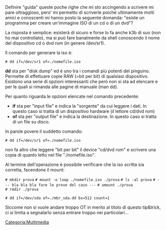 Definire "guida" queste poche righe che mi sto accingendo a scrivere mi pare oltraggioso, pero' mi permetto di scriverle poiché ultimamente molti amici e conoscenti mi hanno posto la seguente domanda: "esiste un programma per creare un'immagine ISO di un cd o di un dvd"?

La risposta è semplice: esisterà di sicuro e forse lo fa anche k3b di suo (non ho mai controllato), ma si può fare banalmente da shell conoscendo il nome del dispositivo cd o dvd rom (in genere /dev/sr1).

Il comando per generare la iso è:

`# dd if=/dev/sr1 of=./nomefile.iso`

**dd** sta per "disk dump" ed è uno tra i comandi più potenti del pinguino. Permette di effettuare copie RAW (=bit per bit) di qualsiasi dispositivo. Esistono una serie di opzioni interessanti che però non si sta ad elencare e per le quali si rimanda alle pagine di manuale (man dd).

Per quanto riguarda le opzioni elencate nel comando precedente:

-   **if** sta per "input file" e indica la "sorgente" da cui leggere i dati. In questo caso si tratta di un dispositivo hardware (il lettore cd/dvd rom)
-   **of** sta per "output file" e indica la destinazione. In questo caso si tratta di un file su disco.

In parole povere il suddetto comando:

`# dd if=/dev/sr1 of=./nomefile.iso`

non fa altro che leggere "bit per bit" il device "cd/dvd rom" e scrivere una copia di quanto letto nel file "./nomefile.iso".

Al termine dell'operazione è possibile verificare che la iso scritta sia corretta, facendone il mount:

`# mkdir prova`
`# mount -o loop ./nomefile.iso ./prova`
`# ls -al prova`
`# --- bla bla bla fare le prove del caso ---`
`# umount ./prova`
`# rmdir ./prova`

`# dd if=/dev/sda of=./mbr_sda.dd bs=512 count=1`

Siccome non si vuole andare troppo OT in merito al titolo di questo tip&trick, ci si limita a segnalarlo senza entrare troppo nei particolari...

<Categoria:Multimedia>
